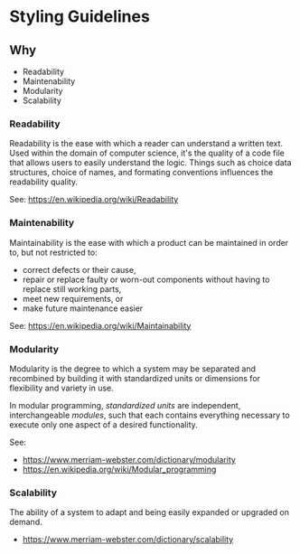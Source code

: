 # Styling Guidelines

## Why

* Readability
* Maintenability
* Modularity
* Scalability

### Readability

Readability is the ease with which a reader can understand a written text. Used within the domain of computer science, it's the quality of a code file that allows users to easily understand the logic. Things such as choice data structures, choice of names, and formating conventions influences the readability quality.

See: https://en.wikipedia.org/wiki/Readability

### Maintenability

Maintainability is the ease with which a product can be maintained in order to, but not restricted to:
* correct defects or their cause,
* repair or replace faulty or worn-out components without having to replace still working parts,
* meet new requirements, or
* make future maintenance easier

See: https://en.wikipedia.org/wiki/Maintainability

### Modularity

Modularity is the degree to which a system may be separated and recombined by building it with standardized units or dimensions for flexibility and variety in use.

In modular programming, *standardized units* are independent, interchangeable *modules*, such that each contains everything necessary to execute only one aspect of a desired functionality.

See:

* https://www.merriam-webster.com/dictionary/modularity
* https://en.wikipedia.org/wiki/Modular_programming

### Scalability

The ability of a system to adapt and being easily expanded or upgraded on demand.

* https://www.merriam-webster.com/dictionary/scalability
